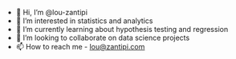 - 👋 Hi, I’m @lou-zantipi
- 👀 I’m interested in statistics and analytics
- 🌱 I’m currently learning about hypothesis testing and regression
- 💞️ I’m looking to collaborate on data science projects
- 📫 How to reach me - lou@zantipi.com

<!---
lou-zantipi/lou-zantipi is a ✨ special ✨ repository because its `README.md` (this file) appears on your GitHub profile.
You can click the Preview link to take a look at your changes.
--->
